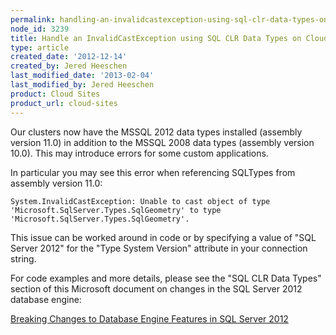 ```yaml
---
permalink: handling-an-invalidcastexception-using-sql-clr-data-types-on-cloud-sites/
node_id: 3239
title: Handle an InvalidCastException using SQL CLR Data Types on Cloud Sites
type: article
created_date: '2012-12-14'
created_by: Jered Heeschen
last_modified_date: '2013-02-04'
last_modified_by: Jered Heeschen
product: Cloud Sites
product_url: cloud-sites
---
```


Our clusters now have the MSSQL 2012 data types installed (assembly version 11.0) in addition 
to the MSSQL 2008 data types (assembly version 10.0).  This may introduce errors for some 
custom applications.

In particular you may see this error when referencing SQLTypes from assembly version 11.0:

    System.InvalidCastException: Unable to cast object of type 'Microsoft.SqlServer.Types.SqlGeometry' to type 'Microsoft.SqlServer.Types.SqlGeometry'.

This issue can be worked around in code or by specifying a value of "SQL Server 2012" for 
the "Type System Version" attribute in your connection string.

For code examples and more details, please see the "SQL CLR Data Types" section of this 
Microsoft document on changes in the SQL Server 2012 database engine:

[Breaking Changes to Database Engine Features in SQL Server 2012](http://msdn.microsoft.com/en-us/library)
